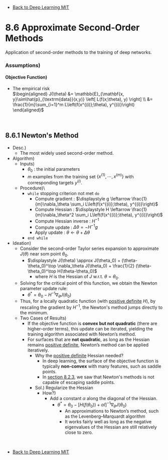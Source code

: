 * [Back to Deep Learning MIT](../../main.md)

# 8.6 Approximate Second-Order Methods
Application of second-order methods to the training of deep networks.

### Assumptions)
#### Objective Function)
- The empirical risk   
    $`\begin{aligned}
        J(\theta) &= \mathbb{E}_{\mathbf{x, y}\sim\hat{p}_{\textrm{data}}(x,y)} \left[ L(f(x;\theta), y) \right] \\
        &= \frac{1}{m}\sum_{i=1}^m L\left(f(x^{(i)};\theta), y^{(i)}\right)
    \end{aligned}`$

<br>

## 8.6.1 Newton's Method
- Desc.)
  - The most widely used second-order method.
- Algorithm)
  - Inputs)
    - $`\theta_0`$ : the initial parameters
    - $`m`$ examples from the training set $`\{x^{(1)}, \cdots, x^{(m)}\}`$ with corresponding targets $`y^{(i)}`$.
  - Procedure)\
    - `while` stopping criterion not met `do`
      - Compute gradient : $`\displaystyle g \leftarrow \frac{1}{m}\nabla_\theta \sum_i L\left(f(x^{(i)};\theta), y^{(i)}\right)`$
      - Compute Hessian : $`\displaystyle H \leftarrow \frac{1}{m}\nabla_\theta^2 \sum_i L\left(f(x^{(i)};\theta), y^{(i)}\right)`$
      - Compute Hessian inverse : $`H^{-1}`$
      - Compute update : $`\displaystyle \Delta\theta = -H^{-1}g`$
      - Apply update : $`\theta \leftarrow \theta + \Delta\theta`$
    - `end while`
- Ideation)
  - Consider the second-order Taylor series expansion to approximate $`J(\theta)`$ near som point $`\theta_0`$.
    - $`\displaystyle J(\theta) \approx J(\theta_0) + (\theta-\theta_0)^\top \nabla_\theta J(\theta_0) + \frac{1}{2} (\theta-\theta_0)^\top H(\theta-\theta_0)`$
      - where $`H`$ is the Hessian of $`J`$ w.r.t. $`\theta = \theta_0`$.
  - Solving for the critical point of this function, we obtain the Newton parameter update rule:
    - $`\theta^\ast = \theta_0 - H^{-1}\nabla_\theta J(\theta_0)`$
  - Thus, for a locally quadratic function (with [positive definite](../../ch02/07/note.md#concept-positivenegative-definite) $`H`$), by rescaling the gradient by $`H^{-1}`$, the Newton's method jumps directly to the minimum.
  - Two Cases of Results)
    - If the objective function is **convex but not quadratic** (there are higher-order terms), this update can be iterated, yielding the training algorithm associated with Newton’s method.
    - For surfaces that are **not quadratic**, as long as the Hessian remains [positive definite](../../ch02/07/note.md#concept-positivenegative-definite), Newton’s method can be applied iteratively.
      - Why the [positive definite](../../ch02/07/note.md#concept-positivenegative-definite) Hessian needed?
        - In deep learning, the surface of the objective function is typically **non-convex** with many features, such as saddle points.
        - In [section 8.2.3](../02/note.md#823-plateaus-saddle-points-and-other-flat-regions), we saw that Newton's methods is not capable of escaping saddle points.
      - Sol.) Regularize the Hessian
        - How?)
          - Add a constant $`\alpha`$ along the diagonal of the Hessian.
            - $`\theta^\ast = \theta_0 - \left[H(f(\theta_0)) + \alpha I \right]^{-1}\nabla_\theta J(\theta_0)`$
              - An approximations to Newton’s method, such as the Levenberg–Marquardt algorithm
              - It works fairly well as long as the negative eigenvalues of the Hessian are still relatively close to zero.







<br>

* [Back to Deep Learning MIT](../../main.md)